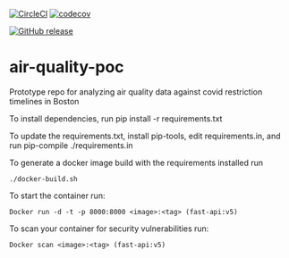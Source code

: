 [![CircleCI](https://circleci.com/gh/Sarchbold/air-quality-poc/tree/main.svg?style=svg&circle-token=fa313ea772a617091e96a53e4de85a2a36c6a02e)](https://circleci.com/gh/Sarchbold/air-quality-poc/tree/main)
[![codecov](https://codecov.io/gh/Sarchbold/air-quality-poc/branch/main/graph/badge.svg?token=WTA3WTCDOV)](https://codecov.io/gh/Sarchbold/air-quality-poc)

[![GitHub release](https://img.shields.io/github/release/Naereen/StrapDown.js.svg)](https://github.com/Sarchbold/air-quality-poc/releases)

  # air-quality-poc

Prototype repo for analyzing air quality data against covid restriction timelines in Boston

To install dependencies, run pip install -r requirements.txt

To update the requirements.txt, install pip-tools, edit requirements.in, and run pip-compile ./requirements.in

To generate a docker image build with the requirements installed run 

    ./docker-build.sh 

To start the container run:

    Docker run -d -t -p 8000:8000 <image>:<tag> (fast-api:v5)

To scan your container for security vulnerabilities run:

    Docker scan <image>:<tag> (fast-api:v5)
